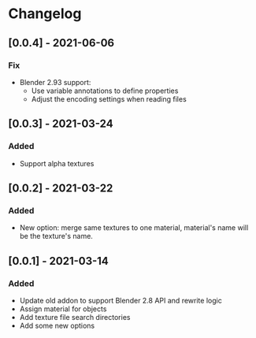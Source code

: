 # Changelog

## [0.0.4] - 2021-06-06

### Fix

- Blender 2.93 support:
   * Use variable annotations to define properties
   * Adjust the encoding settings when reading files

## [0.0.3] - 2021-03-24

### Added

- Support alpha textures

## [0.0.2] - 2021-03-22

### Added

- New option: merge same textures to one material, material's name will be the texture's name.

## [0.0.1] - 2021-03-14

### Added

- Update old addon to support Blender 2.8 API and rewrite logic
- Assign material for objects
- Add texture file search directories
- Add some new options
